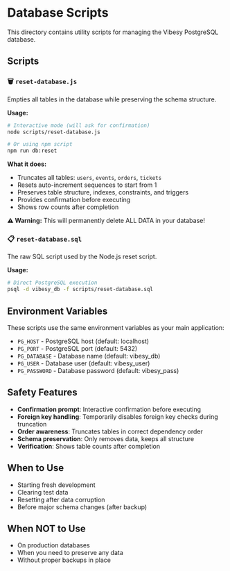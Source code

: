 # Database Scripts

This directory contains utility scripts for managing the Vibesy PostgreSQL database.

## Scripts

### 🗑️ `reset-database.js`
Empties all tables in the database while preserving the schema structure.

**Usage:**
```bash
# Interactive mode (will ask for confirmation)
node scripts/reset-database.js

# Or using npm script
npm run db:reset
```

**What it does:**
- Truncates all tables: `users`, `events`, `orders`, `tickets`
- Resets auto-increment sequences to start from 1
- Preserves table structure, indexes, constraints, and triggers
- Provides confirmation before executing
- Shows row counts after completion

**⚠️ Warning:** This will permanently delete ALL DATA in your database!

### 📋 `reset-database.sql`
The raw SQL script used by the Node.js reset script.

**Usage:**
```bash
# Direct PostgreSQL execution
psql -d vibesy_db -f scripts/reset-database.sql
```

## Environment Variables

These scripts use the same environment variables as your main application:

- `PG_HOST` - PostgreSQL host (default: localhost)
- `PG_PORT` - PostgreSQL port (default: 5432)
- `PG_DATABASE` - Database name (default: vibesy_db)
- `PG_USER` - Database user (default: vibesy_user)
- `PG_PASSWORD` - Database password (default: vibesy_pass)

## Safety Features

- **Confirmation prompt**: Interactive confirmation before executing
- **Foreign key handling**: Temporarily disables foreign key checks during truncation
- **Order awareness**: Truncates tables in correct dependency order
- **Schema preservation**: Only removes data, keeps all structure
- **Verification**: Shows table counts after completion

## When to Use

- Starting fresh development
- Clearing test data
- Resetting after data corruption
- Before major schema changes (after backup)

## When NOT to Use

- On production databases
- When you need to preserve any data
- Without proper backups in place